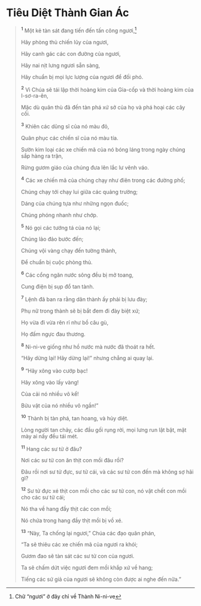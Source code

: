 # Tiêu Diệt Thành Gian Ác

> <sup><b>1</b></sup> Một kẻ tàn sát đang tiến đến tấn công ngươi,[^1-98338ad5-43e5-49c2-bbb1-e28dcbf1989a]
> 
> Hãy phòng thủ chiến lũy của ngươi,
> 
> Hãy canh gác các con đường của ngươi,
> 
> Hãy nai nịt lưng ngươi sẵn sàng,
> 
> Hãy chuẩn bị mọi lực lượng của ngươi để đối phó.
> 
> <sup><b>2</b></sup> Vì Chúa sẽ tái lập thời hoàng kim của Gia-cốp và thời hoàng kim của I-sơ-ra-ên,
> 
> Mặc dù quân thù đã đến tàn phá xứ sở của họ và phá hoại các cây cối.
>
> <sup><b>3</b></sup> Khiên các dũng sĩ của nó màu đỏ,
> 
> Quân phục các chiến sĩ của nó màu tía.
> 
> Sườn kim loại các xe chiến mã của nó bóng láng trong ngày chúng sắp hàng ra trận,
> 
> Rừng gươm giáo của chúng đưa lên lắc lư vênh váo.
> 
> <sup><b>4</b></sup> Các xe chiến mã của chúng chạy như điên trong các đường phố;
> 
> Chúng chạy tới chạy lui giữa các quảng trường;
> 
> Dáng của chúng tựa như những ngọn đuốc;
> 
> Chúng phóng nhanh như chớp.
> 
> <sup><b>5</b></sup> Nó gọi các tướng tá của nó lại;
> 
> Chúng lảo đảo bước đến;
> 
> Chúng vội vàng chạy đến tường thành,
> 
> Ðể chuẩn bị cuộc phòng thủ.
> 
> <sup><b>6</b></sup> Các cổng ngăn nước sông đều bị mở toang,
> 
> Cung điện bị sụp đổ tan tành.
> 
> <sup><b>7</b></sup> Lệnh đã ban ra rằng dân thành ấy phải bị lưu đày;
> 
> Phụ nữ trong thành sẽ bị bắt đem đi đày biệt xứ;
> 
> Họ vừa đi vừa rên rỉ như bồ câu gù,
> 
> Họ đấm ngực đau thương.
>
> <sup><b>8</b></sup> Ni-ni-ve giống như hồ nước mà nước đã thoát ra hết.
> 
> “Hãy dừng lại! Hãy dừng lại!” nhưng chẳng ai quay lại.
> 
> <sup><b>9</b></sup> “Hãy xông vào cướp bạc!
> 
> Hãy xông vào lấy vàng!
> 
> Của cải nó nhiều vô kể!
> 
> Bửu vật của nó nhiều vô ngần!”
> 
> <sup><b>10</b></sup> Thành bị tàn phá, tan hoang, và hủy diệt.
> 
> Lòng người tan chảy, các đầu gối rụng rời, mọi lưng run lật bật, mặt mày ai nấy đều tái mét.
>
> <sup><b>11</b></sup> Hang các sư tử ở đâu?
> 
> Nơi các sư tử con ăn thịt con mồi đâu rồi?
> 
> Ðâu rồi nơi sư tử đực, sư tử cái, và các sư tử con đến mà không sợ hãi gì?
> 
> <sup><b>12</b></sup> Sư tử đực xé thịt con mồi cho các sư tử con, nó vật chết con mồi cho các sư tử cái;
> 
> Nó tha về hang đầy thịt các con mồi;
> 
> Nó chứa trong hang đầy thịt mồi bị vồ xé.
>
> <sup><b>13</b></sup> “Này, Ta chống lại ngươi,” Chúa các đạo quân phán,
> 
> “Ta sẽ thiêu các xe chiến mã của ngươi ra khói;
> 
> Gươm đao sẽ tàn sát các sư tử con của ngươi.
> 
> Ta sẽ chấm dứt việc ngươi đem mồi khắp xứ về hang;
> 
> Tiếng các sứ giả của ngươi sẽ không còn được ai nghe đến nữa.”

[^1-98338ad5-43e5-49c2-bbb1-e28dcbf1989a]: Chữ “ngươi” ở đây chỉ về Thành Ni-ni-ve